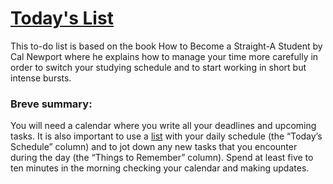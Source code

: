 # [Today's List](https://ezequiasor.github.io/todays-list/)

This to-do list is based on the book How to Become a Straight-A Student by Cal Newport where he explains how to manage your time more carefully in order to switch your studying schedule and to start working in short but intense bursts.

### Breve summary:

You will need a calendar where you write all your deadlines and upcoming tasks. It is also important to use a [list](https://ezequiasor.github.io/todays-list/) with your daily schedule (the “Today’s Schedule” column) and to jot down any new tasks that you encounter during the day (the “Things to Remember” column). Spend at least five to ten minutes in the morning checking your calendar and making updates.
